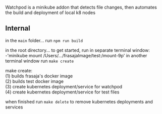 Watchpod is a minikube addon that detects file changes, then automates the build and deployment of local k8 nodes

## Internal 

in the `main` folder...
  run `npm run build`

in the root directory...
  to get started, run in separate terminal window:    
     -'minikube mount /Users/.../frasajaImage/test:/mount-9p'
  in another terminal window run `make create`

make create:  
  (1) builds frasaja's docker image  
  (2) builds test docker image  
  (3) create kubernetes deployment/service for watchpod  
  (4) create kubernetes deployment/service for test files

when finished run `make delete` to remove kubernetes deployments and services
